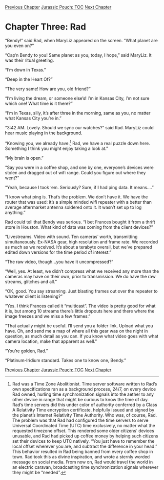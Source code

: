 [Previous Chapter](ch02.md) [Jurassic Pouch: TOC](README.md) [Next Chapter](ch04.md)

# Chapter Three: Rad

“Bendy!” said Rad, when MaryLiz appeared on the screen. “What planet are you even on?”

“Cap’n Bendy to you! Same planet as you, today, I hope,” said MaryLiz. It was their ritual greeting.

“I’m down in Texas.”

“Deep in the Heart Of?”

“The very same! How are you, old friend?”

“I’m living the dream, or someone else’s! I’m in Kansas City, I’m not sure which one! What time is it there?”

“I’m in Texas, silly, it’s after three in the morning, same as you, no matter what Kansas City you’re in.”

“3:42 AM. Lovely. Should we sync our watches?” said Rad. MaryLiz could hear music playing in the background.

“Knowing you, we already have.[^1] Rad, we have a real puzzle down here. Something I think you might enjoy taking a look at.”

“My brain is open.”

“Say you were in a coffee shop, and one by one, everyone’s devices were stolen and dragged out of wifi range. Could you figure out where they went?”

“Yeah, because I took ‘em. Seriously? Sure, if I had ping data. It means….”

“I know what ping is. That’s the problem. We don’t have it. We have the router that was used: it’s a simple minded wifi repeater with a better than average aftermarket antenna soldered onto it. It wasn’t set up to log anything.”

Rad could tell that Bendy was serious. “I bet Frances bought it from a thrift store in Houston. What kind of data was coming from the client devices?”

“Livestreams. Video with sound. Ten cameras’ worth, transmitting simultaneously. Ex-NASA gear, high resolution and frame rate. We recorded as much as we received. It’s about a terabyte overall, but we’ve prepared edited down versions for the time period of interest.”

“The raw video, though...you have it uncompressed?”

“Well, yes. At least, we didn’t compress what we received any more than the cameras may have on their own, prior to transmission. We do have the raw streams, glitches and all.”

“OK, good. You say streaming. Just blasting frames out over the repeater to whatever client is listening?”

“Yes. I think Frances called it “multicast”. The video is pretty good for what it is, but among 10 streams there’s little dropouts here and there where the image freezes and we miss a few frames.”

“That actually might be useful. I’ll send you a folder link. Upload what you have. Oh, and send me a map of where all this gear was on the night in question, as much detail as you can. If you know what video goes with what camera location, make that apparent as well.”

“You’re golden, Rad.”

“Platinum-Iridium standard. Takes one to know one, Bendy.”

[^1]: Rad was a Time Zone Abolitionist. Time server software written to Rad’s own specifications ran as a background process, 24/7, on every device Rad owned, hurling time synchronization signals into the aether to any other device in range that might be curious to know the time of day. Rad’s time servers did this under color of authority conferred by a Class A Relativity Time encryption certificate, helpfully issued and signed by the planet’s Internet Relativity Time Authority. Who was, of course, Rad. The problem was that Rad had configured the time servers to serve Universal Coordinated Time (UTC) time exclusively, no matter what the requested timezone offset. This rendered some older citizens’ devices unusable, and Rad had picked up coffee money by helping such citizens set their devices to keep UTC natively. “You just have to remember the local offset wherever you are, and subtract the difference in your head.” This behavior resulted in Rad being banned from every coffee shop in town. Rad took this as divine inspiration, and wrote a sternly worded message on social media. From now on, Rad would travel the world in an electric caravan, broadcasting time synchronization signals wherever they might be “needed”.

[Previous Chapter](ch02.md) [Jurassic Pouch: TOC](README.md) [Next Chapter](ch04.md)
